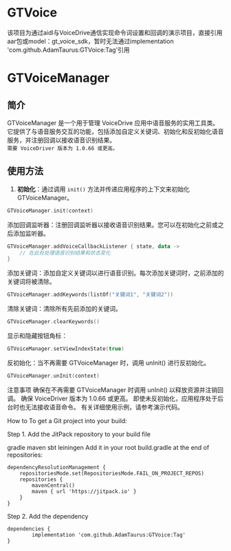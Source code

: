 # GTVoice  

该项目为通过aidl与VoiceDrive通信实现命令词设置和回调的演示项目，直接引用aar包或model：gt_voice_sdk，暂时无法通过implementation 'com.github.AdamTaurus:GTVoice:Tag'引用
  

# GTVoiceManager

## 简介

GTVoiceManager 是一个用于管理 VoiceDrive 应用中语音服务的实用工具类。它提供了与语音服务交互的功能，包括添加自定义关键词、初始化和反初始化语音服务，并注册回调以接收语音识别结果。  
```需要 VoiceDriver 版本为 1.0.66 或更高。```
## 使用方法

1. **初始化**：通过调用 `init()` 方法并传递应用程序的上下文来初始化 GTVoiceManager。
```kotlin
GTVoiceManager.init(context)
```
添加回调监听器：注册回调监听器以接收语音识别结果。您可以在初始化之前或之后添加监听器。

```kotlin
GTVoiceManager.addVoiceCallbackListener { state, data ->
    // 在此处处理语音识别结果和状态变化
}
```

添加关键词：添加自定义关键词以进行语音识别。每次添加关键词时，之前添加的关键词将被清除。

```kotlin
GTVoiceManager.addKeywords(listOf("关键词1", "关键词2"))
```
清除关键词：清除所有先前添加的关键词。

```kotlin
GTVoiceManager.clearKeywords()
```

显示和隐藏按钮角标：

```kotlin
GTVoiceManager.setViewIndexState(true)
```

反初始化：当不再需要 GTVoiceManager 时，调用 unInit() 进行反初始化。

```kotlin
GTVoiceManager.unInit(context)
```
注意事项
确保在不再需要 GTVoiceManager 时调用 unInit() 以释放资源并注销回调。
确保 VoiceDriver 版本为 1.0.66 或更高。
即使未反初始化，应用程序处于后台时也无法接收语音命令。
有关详细使用示例，请参考演示代码。


How to To get a Git project into your build:

Step 1. Add the JitPack repository to your build file

gradle
maven
sbt
leiningen
Add it in your root build.gradle at the end of repositories:

	dependencyResolutionManagement {
		repositoriesMode.set(RepositoriesMode.FAIL_ON_PROJECT_REPOS)
		repositories {
			mavenCentral()
			maven { url 'https://jitpack.io' }
		}
	}

Step 2. Add the dependency

	dependencies {
	        implementation 'com.github.AdamTaurus:GTVoice:Tag'
	}
